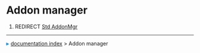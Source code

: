 # Addon manager
1.  REDIRECT [Std AddonMgr](Std_AddonMgr.md)



---
![](images/Right_arrow.png) [documentation index](../README.md) > Addon manager
